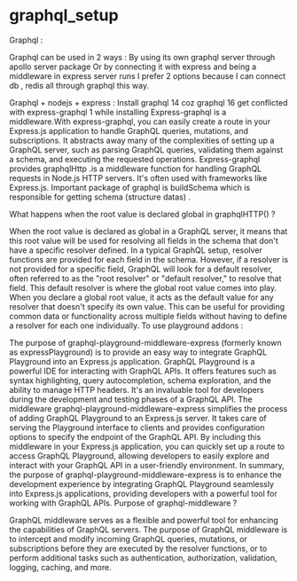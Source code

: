 # graphql_setup

Graphql : 

Graphql can be used in 2 ways : 
By using its own graphql server through apollo server package 
Or by connecting it with express and being a middleware in express server runs
I prefer 2 options because I can connect db , redis all through graphql this way.

Graphql + nodejs + express : 
Install graphql 14 coz graphql 16 get conflicted with express-graphql 1 while installing 
Express-graphql is a middleware.With express-graphql, you can easily create a route in your Express.js application to handle GraphQL queries, mutations, and subscriptions. It abstracts away many of the complexities of setting up a GraphQL server, such as parsing GraphQL queries, validating them against a schema, and executing the requested operations.
Express-graphql provides graphqlHttp .is a middleware function for handling GraphQL requests in Node.js HTTP servers. It's often used with frameworks like Express.js.
Important package of graphql is buildSchema which is responsible for getting schema (structure datas) .

What happens when the root value is declared global in graphqlHTTP() ? 

When the root value is declared as global in a GraphQL server, it means that this root value will be used for resolving all fields in the schema that don't have a specific resolver defined.
In a typical GraphQL setup, resolver functions are provided for each field in the schema. However, if a resolver is not provided for a specific field, GraphQL will look for a default resolver, often referred to as the "root resolver" or "default resolver," to resolve that field. This default resolver is where the global root value comes into play.
When you declare a global root value, it acts as the default value for any resolver that doesn't specify its own value. This can be useful for providing common data or functionality across multiple fields without having to define a resolver for each one individually.
To use playground addons : 

The purpose of graphql-playground-middleware-express (formerly known as expressPlayground) is to provide an easy way to integrate GraphQL Playground into an Express.js application.
GraphQL Playground is a powerful IDE for interacting with GraphQL APIs. It offers features such as syntax highlighting, query autocompletion, schema exploration, and the ability to manage HTTP headers. It's an invaluable tool for developers during the development and testing phases of a GraphQL API.
The middleware graphql-playground-middleware-express simplifies the process of adding GraphQL Playground to an Express.js server. It takes care of serving the Playground interface to clients and provides configuration options to specify the endpoint of the GraphQL API.
By including this middleware in your Express.js application, you can quickly set up a route to access GraphQL Playground, allowing developers to easily explore and interact with your GraphQL API in a user-friendly environment.
In summary, the purpose of graphql-playground-middleware-express is to enhance the development experience by integrating GraphQL Playground seamlessly into Express.js applications, providing developers with a powerful tool for working with GraphQL APIs.
Purpose of graphql-middleware ?

GraphQL middleware serves as a flexible and powerful tool for enhancing the capabilities of GraphQL servers. The purpose of GraphQL middleware is to intercept and modify incoming GraphQL queries, mutations, or subscriptions before they are executed by the resolver functions, or to perform additional tasks such as authentication, authorization, validation, logging, caching, and more.
